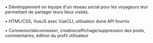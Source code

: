 • Développement en équipe d'un réseau social pour les voyageurs leur permettant de partager leurs lieux visités.

• HTML/CSS, VueJS avec VueCLI, utilisation dune API fournis

• Connexion/deconnexion, creation/affichage/suppression des posts, commentaires, édition du profil utilisateur
